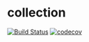 # collection

[![Build Status](https://travis-ci.org/Jhoneagle/collection.svg?branch=master)](https://travis-ci.org/Jhoneagle/collection)
[![codecov](https://codecov.io/gh/Jhoneagle/collection/branch/master/graph/badge.svg)](https://codecov.io/gh/Jhoneagle/collection)
